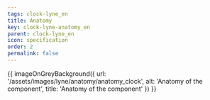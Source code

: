 ```yaml
---
tags: clock-lyne_en
title: Anatomy
key: clock-lyne-anatomy_en
parent: clock-lyne_en
icon: specification
order: 2
permalink: false
---
```


{{ imageOnGreyBackground({
  url: '/assets/images/lyne/anatomy/anatomy_clock',
  alt: 'Anatomy of the component',
  title: 'Anatomy of the component'
}) }}